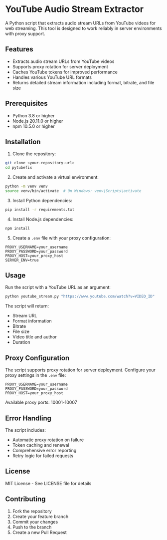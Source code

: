 # YouTube Audio Stream Extractor

A Python script that extracts audio stream URLs from YouTube videos for web streaming. This tool is designed to work reliably in server environments with proxy support.

## Features

- Extracts audio stream URLs from YouTube videos
- Supports proxy rotation for server deployment
- Caches YouTube tokens for improved performance
- Handles various YouTube URL formats
- Returns detailed stream information including format, bitrate, and file size

## Prerequisites

- Python 3.8 or higher
- Node.js 20.11.0 or higher
- npm 10.5.0 or higher

## Installation

1. Clone the repository:
```bash
git clone <your-repository-url>
cd pytubefix
```

2. Create and activate a virtual environment:
```bash
python -m venv venv
source venv/bin/activate  # On Windows: venv\Scripts\activate
```

3. Install Python dependencies:
```bash
pip install -r requirements.txt
```

4. Install Node.js dependencies:
```bash
npm install
```

5. Create a `.env` file with your proxy configuration:
```env
PROXY_USERNAME=your_username
PROXY_PASSWORD=your_password
PROXY_HOST=your_proxy_host
SERVER_ENV=true
```

## Usage

Run the script with a YouTube URL as an argument:

```bash
python youtube_stream.py "https://www.youtube.com/watch?v=VIDEO_ID"
```

The script will return:
- Stream URL
- Format information
- Bitrate
- File size
- Video title and author
- Duration

## Proxy Configuration

The script supports proxy rotation for server deployment. Configure your proxy settings in the `.env` file:

```env
PROXY_USERNAME=your_username
PROXY_PASSWORD=your_password
PROXY_HOST=your_proxy_host
```

Available proxy ports: 10001-10007

## Error Handling

The script includes:
- Automatic proxy rotation on failure
- Token caching and renewal
- Comprehensive error reporting
- Retry logic for failed requests

## License

MIT License - See LICENSE file for details

## Contributing

1. Fork the repository
2. Create your feature branch
3. Commit your changes
4. Push to the branch
5. Create a new Pull Request
